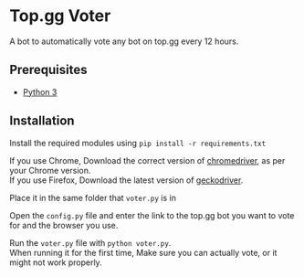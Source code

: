 # Top.gg Voter

A bot to automatically vote any bot on top.gg every 12 hours.

## Prerequisites

- [Python 3](https://www.python.org)

## Installation

Install the required modules using `pip install -r requirements.txt`

If you use Chrome, Download the correct version of [chromedriver](https://chromedriver.chromium.org), as per your Chrome version.  
If you use Firefox, Download the latest version of [geckodriver](https://github.com/mozilla/geckodriver/releases).

Place it in the same folder that `voter.py` is in

Open the `config.py` file and enter the link to the top.gg bot you want to vote for and the browser you use.

Run the `voter.py` file with `python voter.py`.  
When running it for the first time, Make sure you can actually vote, or it might not work properly.
